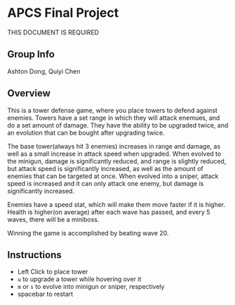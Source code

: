 # APCS Final Project
THIS DOCUMENT IS REQUIRED

## Group Info
Ashton Dong, Quiyi Chen

## Overview
This is a tower defense game, where you place towers to defend against enemies. Towers have a set range in which they will attack enemues, and do a set amount of damage. They have the ability to be upgraded twice, and an evolution that can be bought after upgrading twice.

The base tower(always hit 3 enemies) increases in range and damage, as well as a small increase in attack speed when upgraded. When evolved to the minigun, damage is significantly reduced, and range is slightly reduced, but attack speed is significantly increased, as well as the amount of enemies that can be targeted at once. When evolved into a sniper, attack speed is increased and it can only attack one enemy, but damage is significantly increased.

Enemies have a speed stat, which will make them move faster if it is higher. Health is higher(on average) after each wave has passed, and every 5 waves, there will be a miniboss. 

Winning the game is accomplished by beating wave 20.


## Instructions
 - Left Click to place tower
 - `u` to upgrade a tower while hovering over it
 - `m` or `s` to evolve into minigun or sniper, respectively
 - spacebar to restart